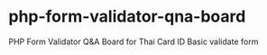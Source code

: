 # php-form-validator-qna-board
PHP Form Validator Q&amp;A Board for Thai Card ID
Basic validate form
